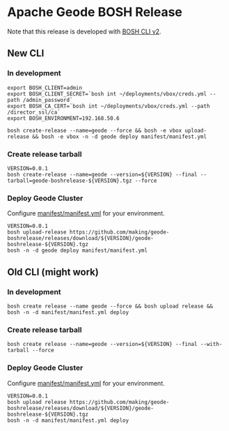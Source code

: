 # Apache Geode BOSH Release

Note that this release is developed with [BOSH CLI v2](http://bosh.io/docs/cli-v2.html).



## New CLI

### In development


```
export BOSH_CLIENT=admin
export BOSH_CLIENT_SECRET=`bosh int ~/deployments/vbox/creds.yml --path /admin_password`
export BOSH_CA_CERT=`bosh int ~/deployments/vbox/creds.yml --path /director_ssl/ca`
export BOSH_ENVIRONMENT=192.168.50.6
```

```
bosh create-release --name=geode --force && bosh -e vbox upload-release && bosh -e vbox -n -d geode deploy manifest/manifest.yml
```

### Create release tarball

```
VERSION=0.0.1
bosh create-release --name=geode --version=${VERSION} --final --tarball=geode-boshrelease-${VERSION}.tgz --force
```

### Deploy Geode Cluster

Configure [manifest/manifest.yml](manifest/manifest.yml) for your environment.

```
VERSION=0.0.1
bosh upload-release https://github.com/making/geode-boshrelease/releases/download/${VERSION}/geode-boshrelease-${VERSION}.tgz
bosh -n -d geode deploy manifest/manifest.yml
```

## Old CLI (might work)

### In development

```
bosh create release --name geode --force && bosh upload release && bosh -n -d manifest/manifest.yml deploy
```

### Create release tarball

```
bosh create release --name=geode --version=${VERSION} --final --with-tarball --force 
```

### Deploy Geode Cluster

Configure [manifest/manifest.yml](manifest/manifest.yml) for your environment.

```
VERSION=0.0.1
bosh upload release https://github.com/making/geode-boshrelease/releases/download/${VERSION}/geode-boshrelease-${VERSION}.tgz
bosh -n -d manifest/manifest.yml deploy 
```


